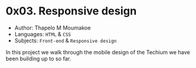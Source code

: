 # 0x03. Responsive design

- Author: Thapelo M Moumakoe
- Languages: `HTML` & `CSS`
- Subjects: `Front-end` & `Responsive design`

In this project we walk through the mobile design of the Techium we have been building up to so far.